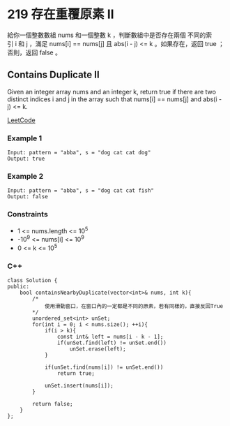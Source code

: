 # 219 存在重覆原素 II

給你一個整數數組 nums 和一個整數 k ，判斷數組中是否存在兩個 不同的索引 i 和 j ，滿足 nums[i] == nums[j] 且 abs(i - j) <= k 。如果存在，返回 true ；否則，返回 false 。

##  Contains Duplicate II

Given an integer array nums and an integer k, return true if there are two distinct indices i and j in the array such that nums[i] == nums[j] and abs(i - j) <= k.


[LeetCode](https://leetcode.cn/problems/contains-duplicate-ii/)


### Example 1

```
Input: pattern = "abba", s = "dog cat cat dog"
Output: true
```

### Example 2

```
Input: pattern = "abba", s = "dog cat cat fish"
Output: false
```

### Constraints

* 1 <= nums.length <= 10<sup>5</sup>
* -10<sup>9</sup> <= nums[i] <= 10<sup>9</sup>
* 0 <= k <= 10<sup>5</sup>


### C++ 

```
class Solution {
public:
    bool containsNearbyDuplicate(vector<int>& nums, int k){
        /*
            使用滑動窗口，在窗口內的一定都是不同的原素，若有同樣的，直接反回True
        */
        unordered_set<int> unSet;
        for(int i = 0; i < nums.size(); ++i){
            if(i > k){
                const int& left = nums[i - k - 1];
                if(unSet.find(left) != unSet.end())
                    unSet.erase(left);
            }

            if(unSet.find(nums[i]) != unSet.end())
                return true;

            unSet.insert(nums[i]);
        }

        return false;
    }
};
```

